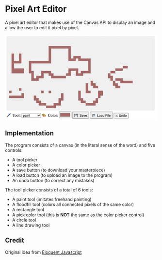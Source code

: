 # Pixel Art Editor

A pixel art editor that makes use of the Canvas API to display an image and allow the user to edit it pixel by pixel.

![Screenshot of pixel art editor in action](pic.png)

## Implementation

The program consists of a canvas (in the literal sense of the word) and five controls:
- A tool picker
- A color picker
- A save button (to download your masterpiece)
- A load button (to upload an image to the program)
- An undo button (to correct any mistakes)

The tool picker consists of a total of 6 tools:
- A paint tool (imitates freehand painting)
- A floodfill tool (colors all connected pixels of the same color)
- A rectangle tool 
- A pick color tool (this is **NOT** the same as the color picker control)
- A circle tool
- A line drawing tool

## Credit
Original idea from [Eloquent Javascript](https://eloquentjavascript.net)
